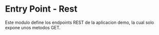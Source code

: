 # Entry Point - Rest

Este modulo define los endpoints REST de la aplicacion demo, la cual solo expone unos metodos GET.


